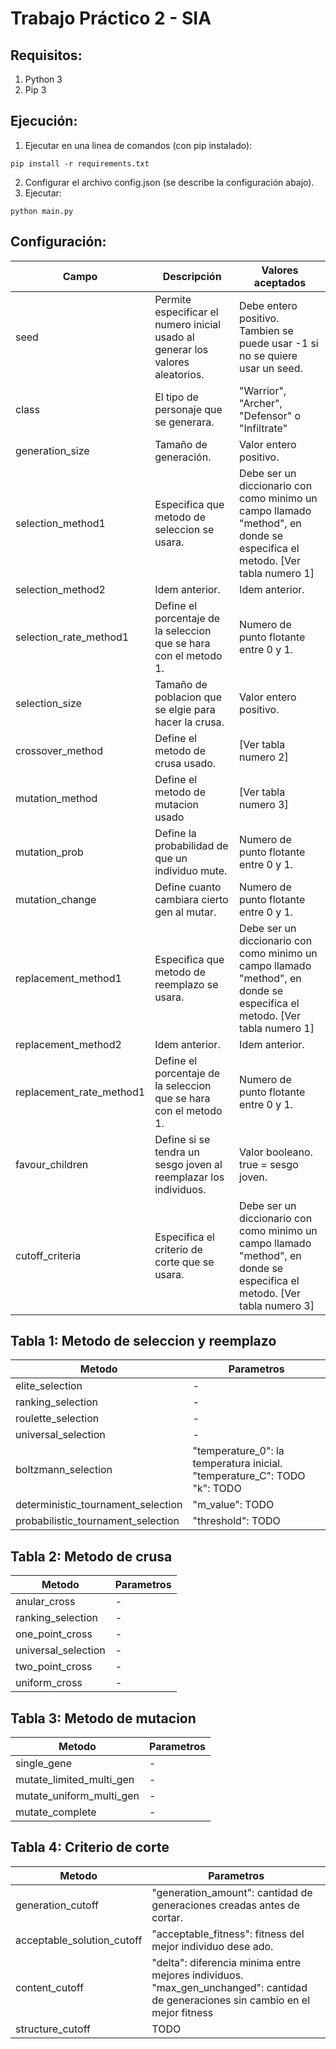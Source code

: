 # Trabajo Práctico 2 - SIA

## Requisitos:
1) Python 3
2) Pip 3


## Ejecución:
1) Ejecutar en una linea de comandos (con pip instalado):
```
pip install -r requirements.txt
```
2) Configurar el archivo config.json (se describe la configuración abajo).
3) Ejecutar:
```
python main.py
```

## Configuración:
| Campo                    | Descripción                                                                    | Valores aceptados                                                                                                         |  
|--------------------------|--------------------------------------------------------------------------------|---------------------------------------------------------------------------------------------------------------------------|
| seed                     | Permite especificar el numero inicial usado al generar los valores aleatorios. | Debe entero positivo. Tambien se puede usar -1 si no se quiere usar un seed.                                              |
| class                    | El tipo de personaje que se generara.                                          | "Warrior", "Archer", "Defensor" o "Infiltrate"                                                                            |
| generation_size          | Tamaño de generación.                                                          | Valor entero positivo.                                                                                                    |
| selection_method1        | Especifica que metodo de seleccion se usara.                                   | Debe ser un diccionario con como minimo un campo llamado "method", en donde se especifica el metodo. [Ver tabla numero 1] |
| selection_method2        | Idem anterior.                                                                 | Idem anterior.                                                                                                            | 
| selection_rate_method1   | Define el porcentaje de la seleccion que se hara con el metodo 1.              | Numero de punto flotante entre 0 y 1.                                                                                     |
| selection_size           | Tamaño de poblacion que se elgie para hacer la crusa.                          | Valor entero positivo.                                                                                                    |
| crossover_method         | Define el metodo de crusa usado.                                               | [Ver tabla numero 2]                                                                                                      |
| mutation_method          | Define el metodo de mutacion usado                                             | [Ver tabla numero 3]                                                                                                      |
| mutation_prob            | Define la probabilidad de que un individuo mute.                               | Numero de punto flotante entre 0 y 1.                                                                                     |
| mutation_change          | Define cuanto cambiara cierto gen al mutar.                                    | Numero de punto flotante entre 0 y 1.                                                                                     |
| replacement_method1      | Especifica que metodo de reemplazo se usara.                                   | Debe ser un diccionario con como minimo un campo llamado "method", en donde se especifica el metodo. [Ver tabla numero 1] |
| replacement_method2      | Idem anterior.                                                                 | Idem anterior.                                                                                                            | 
| replacement_rate_method1 | Define el porcentaje de la seleccion que se hara con el metodo 1.              | Numero de punto flotante entre 0 y 1.                                                                                     | 
| favour_children          | Define si se tendra un sesgo joven al reemplazar los individuos.               | Valor booleano. true = sesgo joven.                                                                                       |
| cutoff_criteria          | Especifica el criterio de corte que se usara.                                  | Debe ser un diccionario con como minimo un campo llamado "method", en donde se especifica el metodo. [Ver tabla numero 3] |


## Tabla 1: Metodo de seleccion y reemplazo
| Metodo                              | Parametros                                                               |
|-------------------------------------|--------------------------------------------------------------------------|
| elite_selection                     | -                                                                        | 
| ranking_selection                   | -                                                                        |
| roulette_selection                  | -                                                                        |
| universal_selection                 | -                                                                        |
| boltzmann_selection                 | "temperature_0": la temperatura inicial. "temperature_C": TODO "k": TODO |
| deterministic_tournament_selection  | "m_value": TODO                                                          |
| probabilistic_tournament_selection  | "threshold": TODO                                                        | 

## Tabla 2: Metodo de crusa
| Metodo              | Parametros |
|---------------------|------------|
| anular_cross        | -          | 
| ranking_selection   | -          |
| one_point_cross     | -          |
| universal_selection | -          |
| two_point_cross     | -          |
| uniform_cross       | -          |


 ## Tabla 3: Metodo de mutacion
| Metodo                    | Parametros |
|---------------------------|------------|
| single_gene               | -          | 
| mutate_limited_multi_gen  | -          |
| mutate_uniform_multi_gen  | -          |
| mutate_complete           | -          |



 ## Tabla 4: Criterio de corte
| Metodo                       | Parametros                                                                                                                        |
|------------------------------|-----------------------------------------------------------------------------------------------------------------------------------|
| generation_cutoff            | "generation_amount": cantidad de generaciones creadas antes de cortar.                                                            | 
| acceptable_solution_cutoff   | "acceptable_fitness": fitness del mejor individuo dese ado.                                                                       |
| content_cutoff               | "delta": diferencia minima entre mejores individuos. "max_gen_unchanged": cantidad de generaciones sin cambio en el mejor fitness |
| structure_cutoff             | TODO                                                                                                                              |


